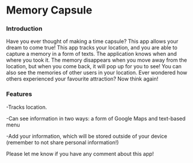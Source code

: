# Memory Capsule

### Introduction
Have you ever thought of making a time capsule? This app allows your dream to come true! 
This app tracks your location, and you are able to capture a memory in a form of texts. The application knows when and where you took it.
The memory disappears when you move away from the location, but when you come back, it will pop up for you to see!
You can also see the memories of other users in your location. Ever wondered how others experienced your favourite attraction? Now think again!

### Features
-Tracks location.

-Can see information in two ways: a form of Google Maps and text-based menu

-Add your information, which will be stored outside of your device (remember to not share personal information!)





Please let me know if you have any comment about this app!

